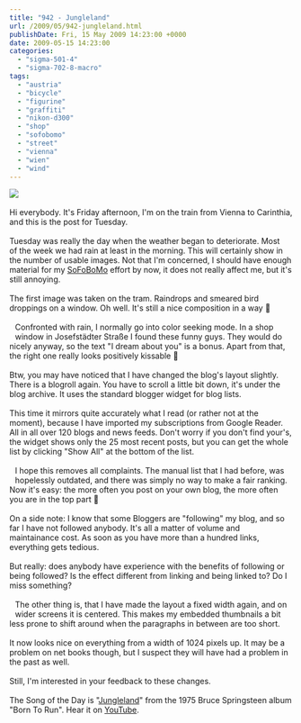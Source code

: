 ```yaml
---
title: "942 - Jungleland"
url: /2009/05/942-jungleland.html
publishDate: Fri, 15 May 2009 14:23:00 +0000
date: 2009-05-15 14:23:00
categories: 
  - "sigma-501-4"
  - "sigma-702-8-macro"
tags: 
  - "austria"
  - "bicycle"
  - "figurine"
  - "graffiti"
  - "nikon-d300"
  - "shop"
  - "sofobomo"
  - "street"
  - "vienna"
  - "wien"
  - "wind"
---
```

<a href="https://d25zfm9zpd7gm5.cloudfront.net/1200x1200/2009/20090512_071850_ps.jpg" target="_blank"><img src="https://d25zfm9zpd7gm5.cloudfront.net/0600x0600/2009/20090512_071850_ps.jpg"/></a><br/><br/>Hi everybody. It's Friday afternoon, I'm on the train from Vienna to Carinthia, and this is the post for Tuesday.<br/><br/><a href="https://d25zfm9zpd7gm5.cloudfront.net/1200x1200/2009/20090512_065824_ps.jpg" target="_blank"><img alt="" border="0" src="https://d25zfm9zpd7gm5.cloudfront.net/0150x0150/2009/20090512_065824_ps.jpg" style="margin: 10pt 10px 10px 0pt; float: right;"/></a> Tuesday was really the day when the weather began to deteriorate. Most of the week we had rain at least in the morning. This will certainly show in the number of usable images. Not that I'm concerned, I should have enough material for my <a href="http://www.sofobomo.org/" target="_blank">SoFoBoMo</a> effort by now, it does not really affect me, but it's still annoying.<br/><br/>The first image was taken on the tram. Raindrops and smeared bird droppings on a window. Oh well. It's still a nice composition in a way 🙂<br/><br/><a href="https://d25zfm9zpd7gm5.cloudfront.net/1200x1200/2009/20090512_070515_ps.jpg" target="_blank"><img alt="" border="0" src="https://d25zfm9zpd7gm5.cloudfront.net/0150x0150/2009/20090512_070515_ps.jpg" style="margin: 10pt 10px 10px 0pt; float: left;"/></a> Confronted with rain, I normally go into color seeking mode. In a shop window in Josefstädter Straße I found these funny guys. They would do nicely anyway, so the text "I dream about you" is a bonus. Apart from that, the right one really looks positively kissable 🙂<br/><br/><a href="https://d25zfm9zpd7gm5.cloudfront.net/1200x1200/2009/20090512_070656_ps.jpg" target="_blank"><img alt="" border="0" src="https://d25zfm9zpd7gm5.cloudfront.net/0150x0150/2009/20090512_070656_ps.jpg" style="margin: 10pt 10px 10px 0pt; float: right;"/></a> Btw, you may have noticed that I have changed the blog's layout slightly. There is a blogroll again. You have to scroll a little bit down, it's under the blog archive. It uses the standard blogger widget for blog lists. <br/><br/>This time it mirrors quite accurately what I read (or rather not at the moment), because I have imported my subscriptions from Google Reader. All in all over 120 blogs and news feeds. Don't worry if you don't find your's, the widget shows only the 25 most recent posts, but you can get the whole list by clicking "Show All" at the bottom of the list.<br/><br/><a href="https://d25zfm9zpd7gm5.cloudfront.net/1200x1200/2009/20090512_155815_ps.jpg" target="_blank"><img alt="" border="0" src="https://d25zfm9zpd7gm5.cloudfront.net/0150x0150/2009/20090512_155815_ps.jpg" style="margin: 10pt 10px 10px 0pt; float: left;"/></a> I hope this removes all complaints. The manual list that I had before, was hopelessly outdated, and there was simply no way to make a fair ranking. Now it's easy: the more often you post on your own blog, the more often you are in the top part 🙂<br/><br/><a href="https://d25zfm9zpd7gm5.cloudfront.net/1200x1200/2009/20090512_154947_ps.jpg" target="_blank"><img alt="" border="0" src="https://d25zfm9zpd7gm5.cloudfront.net/0150x0150/2009/20090512_154947_ps.jpg" style="margin: 10pt 10px 10px 0pt; float: right;"/></a> On a side note: I know that some Bloggers are "following" my blog, and so far I have not followed anybody. It's all a matter of volume and maintainance cost. As soon as you have more than a hundred links, everything gets tedious. <br/><br/>But really: does anybody have experience with the benefits of following or being followed? Is the effect different from linking and being linked to? Do I miss something?<br/><br/><a href="https://d25zfm9zpd7gm5.cloudfront.net/1200x1200/2009/20090512_160027_ps.jpg" target="_blank"><img alt="" border="0" src="https://d25zfm9zpd7gm5.cloudfront.net/0150x0150/2009/20090512_160027_ps.jpg" style="margin: 10pt 10px 10px 0pt; float: left;"/></a> The other thing is, that I have made the layout a fixed width again, and on wider screens it is centered. This makes my embedded thumbnails a bit less prone to shift around when the paragraphs in between are too short.<br/><br/>It now looks nice on everything from a width of 1024 pixels up. It may be a problem on net books though, but I suspect they will have had a problem in the past as well.<br/><br/> Still, I'm interested in your feedback to these changes.<br/><br/>The Song of the Day is "<a href="http://www.lyricsmode.com/lyrics/b/bruce_springsteen/jungleland.html" target="_blank">Jungleland</a>" from the 1975 Bruce Springsteen album "Born To Run". Hear it on <a href="http://www.youtube.com/watch?v=mmz7eZ2tXWQ&hl=de" target="_blank">YouTube</a>.

